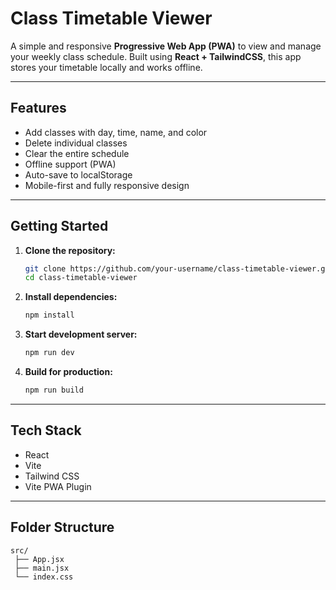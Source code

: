 # Class Timetable Viewer

A simple and responsive **Progressive Web App (PWA)** to view and manage your weekly class schedule. Built using **React + TailwindCSS**, this app stores your timetable locally and works offline.

---

## Features

- Add classes with day, time, name, and color  
- Delete individual classes  
- Clear the entire schedule  
- Offline support (PWA)  
- Auto-save to localStorage  
- Mobile-first and fully responsive design  

---

## Getting Started

1. **Clone the repository:**
   ```bash
   git clone https://github.com/your-username/class-timetable-viewer.git
   cd class-timetable-viewer
   ```

2. **Install dependencies:**
   ```bash
   npm install
   ```

3. **Start development server:**
   ```bash
   npm run dev
   ```

4. **Build for production:**
   ```bash
   npm run build
   ```

---

## Tech Stack

- React  
- Vite  
- Tailwind CSS  
- Vite PWA Plugin  

---

## Folder Structure

```
src/
 ├── App.jsx
 ├── main.jsx
 └── index.css
```
